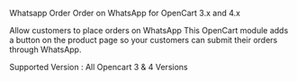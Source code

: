 Whatsapp Order
Order on WhatsApp for OpenCart 3.x and 4.x

Allow customers to place orders on WhatsApp This OpenCart module adds a button on the product page so your customers can submit their orders through WhatsApp.

Supported Version : All Opencart 3 & 4 Versions

